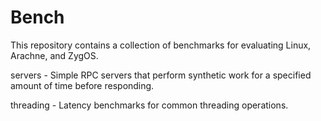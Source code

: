 # Bench

This repository contains a collection of benchmarks for evaluating
Linux, Arachne, and ZygOS.

servers - Simple RPC servers that perform synthetic work for a
specified amount of time before responding.

threading - Latency benchmarks for common threading operations.